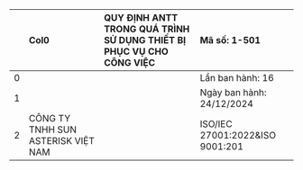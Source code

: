 |    | Col0                               | QUY ĐỊNH ANTT TRONG QUÁ TRÌNH SỬ DỤNG THIẾT BỊ PHỤC VỤ CHO CÔNG VIỆC   | Mã số: 1-501                    |
|---:|:-----------------------------------|:-----------------------------------------------------------------------|:--------------------------------|
|  0 |                                    |                                                                        | Lần ban hành: 16                |
|  1 |                                    |                                                                        | Ngày ban hành: 24/12/2024       |
|  2 | CÔNG TY TNHH SUN ASTERISK VIỆT NAM |                                                                        | ISO/IEC 27001:2022&ISO 9001:201 |